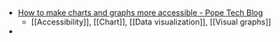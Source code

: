 - [How to make charts and graphs more accessible - Pope Tech Blog](https://blog.pope.tech/2023/08/31/how-to-make-charts-and-graphs-more-accessible/)
	- [[Accessibility]], [[Chart]], [[Data visualization]], [[Visual graphs]]
-